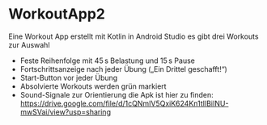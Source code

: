 # WorkoutApp2
Eine Workout App erstellt mit Kotlin in Android Studio
es gibt drei Workouts zur Auswahl
- Feste Reihenfolge mit 45 s Belastung und 15 s Pause
- Fortschrittsanzeige nach jeder Übung („Ein Drittel geschafft!“)
- Start-Button vor jeder Übung
- Absolvierte Workouts werden grün markiert
- Sound-Signale zur Orientierung
die Apk ist hier zu finden: https://drive.google.com/file/d/1cQNmIV5QxiK624Kn1tIlBiINU-mwSVai/view?usp=sharing
